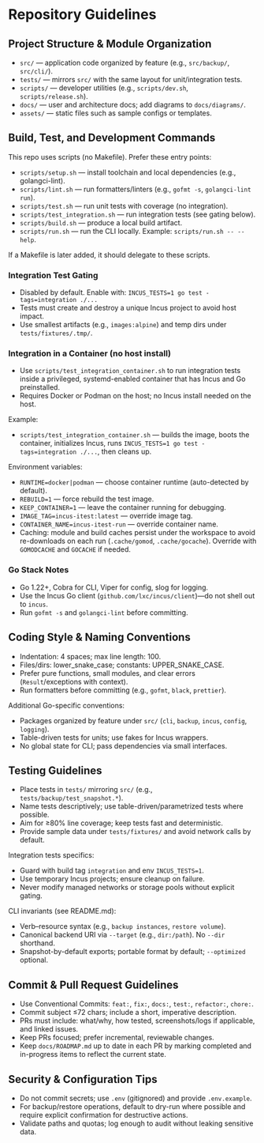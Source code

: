 # Repository Guidelines

## Project Structure & Module Organization
- `src/` — application code organized by feature (e.g., `src/backup/`, `src/cli/`).
- `tests/` — mirrors `src/` with the same layout for unit/integration tests.
- `scripts/` — developer utilities (e.g., `scripts/dev.sh`, `scripts/release.sh`).
- `docs/` — user and architecture docs; add diagrams to `docs/diagrams/`.
- `assets/` — static files such as sample configs or templates.

## Build, Test, and Development Commands
This repo uses scripts (no Makefile). Prefer these entry points:

- `scripts/setup.sh` — install toolchain and local dependencies (e.g., golangci-lint).
- `scripts/lint.sh` — run formatters/linters (e.g., `gofmt -s`, `golangci-lint run`).
- `scripts/test.sh` — run unit tests with coverage (no integration).
- `scripts/test_integration.sh` — run integration tests (see gating below).
- `scripts/build.sh` — produce a local build artifact.
- `scripts/run.sh` — run the CLI locally. Example: `scripts/run.sh -- --help`.

If a Makefile is later added, it should delegate to these scripts.

### Integration Test Gating
- Disabled by default. Enable with: `INCUS_TESTS=1 go test -tags=integration ./...`
- Tests must create and destroy a unique Incus project to avoid host impact.
- Use smallest artifacts (e.g., `images:alpine`) and temp dirs under `tests/fixtures/.tmp/`.

### Integration in a Container (no host install)
- Use `scripts/test_integration_container.sh` to run integration tests inside a
  privileged, systemd-enabled container that has Incus and Go preinstalled.
- Requires Docker or Podman on the host; no Incus install needed on the host.

Example:
- `scripts/test_integration_container.sh` — builds the image, boots the container, initializes Incus, runs `INCUS_TESTS=1 go test -tags=integration ./...`, then cleans up.

Environment variables:
- `RUNTIME=docker|podman` — choose container runtime (auto-detected by default).
- `REBUILD=1` — force rebuild the test image.
- `KEEP_CONTAINER=1` — leave the container running for debugging.
- `IMAGE_TAG=incus-itest:latest` — override image tag.
- `CONTAINER_NAME=incus-itest-run` — override container name.
- Caching: module and build caches persist under the workspace to avoid re-downloads
  on each run (`.cache/gomod`, `.cache/gocache`). Override with `GOMODCACHE` and
  `GOCACHE` if needed.

### Go Stack Notes
- Go 1.22+, Cobra for CLI, Viper for config, slog for logging.
- Use the Incus Go client (`github.com/lxc/incus/client`)—do not shell out to `incus`.
- Run `gofmt -s` and `golangci-lint` before committing.

## Coding Style & Naming Conventions
- Indentation: 4 spaces; max line length: 100.
- Files/dirs: lower_snake_case; constants: UPPER_SNAKE_CASE.
- Prefer pure functions, small modules, and clear errors (`Result`/exceptions with context).
- Run formatters before committing (e.g., `gofmt`, `black`, `prettier`).

Additional Go-specific conventions:
- Packages organized by feature under `src/` (`cli`, `backup`, `incus`, `config`, `logging`).
- Table-driven tests for units; use fakes for Incus wrappers.
- No global state for CLI; pass dependencies via small interfaces.

## Testing Guidelines
- Place tests in `tests/` mirroring `src/` (e.g., `tests/backup/test_snapshot.*`).
- Name tests descriptively; use table-driven/parametrized tests where possible.
- Aim for ≥80% line coverage; keep tests fast and deterministic.
- Provide sample data under `tests/fixtures/` and avoid network calls by default.

Integration tests specifics:
- Guard with build tag `integration` and env `INCUS_TESTS=1`.
- Use temporary Incus projects; ensure cleanup on failure.
- Never modify managed networks or storage pools without explicit gating.

CLI invariants (see README.md):
- Verb–resource syntax (e.g., `backup instances`, `restore volume`).
- Canonical backend URI via `--target` (e.g., `dir:/path`). No `--dir` shorthand.
- Snapshot-by-default exports; portable format by default; `--optimized` optional.

## Commit & Pull Request Guidelines
- Use Conventional Commits: `feat:`, `fix:`, `docs:`, `test:`, `refactor:`, `chore:`.
- Commit subject ≤72 chars; include a short, imperative description.
- PRs must include: what/why, how tested, screenshots/logs if applicable, and linked issues.
- Keep PRs focused; prefer incremental, reviewable changes.
- Keep `docs/ROADMAP.md` up to date in each PR by marking completed and in-progress items to reflect the current state.

## Security & Configuration Tips
- Do not commit secrets; use `.env` (gitignored) and provide `.env.example`.
- For backup/restore operations, default to dry-run where possible and require explicit confirmation for destructive actions.
- Validate paths and quotas; log enough to audit without leaking sensitive data.
